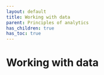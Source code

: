 ```yaml
---
layout: default
title: Working with data
parent: Principles of analytics
has_children: true
has_toc: true
---
```



# Working with data
